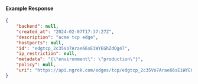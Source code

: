 <!-- Code generated for API Clients. DO NOT EDIT. -->

#### Example Response

```json
{
	"backend": null,
	"created_at": "2024-02-07T17:37:27Z",
	"description": "acme tcp edge",
	"hostports": null,
	"id": "edgtcp_2c35Vo7Arae66sEiWYEGhZdOg47",
	"ip_restriction": null,
	"metadata": "{\"environment\": \"production\"}",
	"policy": null,
	"uri": "https://api.ngrok.com/edges/tcp/edgtcp_2c35Vo7Arae66sEiWYEGhZdOg47"
}
```

